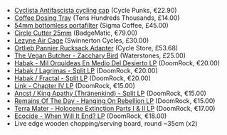 - [Cyclista Antifascista cycling cap](https://cyclepunks.cc/product/ciclista-antifascista-cycling-cap/) (Cycle Punks, €22.90)
- [Coffee Dosing Tray](https://uk.tenshundredsthousands.com/products/coffee-dosing-tray) (Tens Hundreds Thousands, £14.00)
- [54mm bottomless portafilter](https://sigmacoffee.co.uk/collections/espresso-accessories/products/knodos-bottomless-portafilter?variant=44055744217329) (Sigma Coffee, £45.00)
- [Circle Cutter 25mm](https://www.badgematic.de/en/circle-cutter-type-2006) (BadgeMatic, €79.00)
- [Lezyne Air Cage](https://www.swinnertoncycles.co.uk/lezyne-bottle-cage-matrix-air-cage-p129206/s375774) (Swinnerton Cycles, £30.00)
- [Ortlieb Pannier Rucksack Adapter](https://www.cyclestore.co.uk/ortlieb_pannier_rucksack_adapter-ID_84475) (Cycle Store, £53.68)
- [The Vegan Butcher - Zacchary Bird](https://www.waterstones.com/book/the-vegan-butcher/zacchary-bird/9781922754097) (Waterstones, £25.00)
- [Habak - Mil Orquídeas En Medio Del Desierto LP](https://doomrock.com/music/lp/1543/habak-mil-orquideas...-lp-eu-press-3-versions) (DoomRock, €20.00)
- [Habak / Lagrimas - Split LP](https://doomrock.com/music/lp/1538/habak/lagrimas-split-lp-2.-versions) (DoomRock, €20.00)
- [Habak / Fractal - Split LP](https://doomrock.com/music/lp/1531/habak/fractal-split-lp) (DoomRock, €20.00)
- [Link - Chapter IV LP](https://doomrock.com/music/lp/652/link-chapter-iv-lp) (DoomRock, €15.00)
- [Ancst / King Apathy (Thränenkind) - Split LP](https://doomrock.com/music/lp/505/ancst/king-apathy-thraenenkind-split-lp-5.-versions) (DoomRock, €15.00)
- [Remains Of The Day - Hanging On Rebellion LP](https://doomrock.com/music/lp/934/remains-of-the-day-hanging-on-rebellion-lp-2.-versions) (DoomRock, €15.00)
- [Terra Mater - Holocene Extinction Parts I & II LP](https://doomrock.com/music/lp/1124/terra-mater-holocene-extinction-parts-i-ii-lp) (DoomRock, €17.00)
- [Ecocide - When Will It End? LP](https://doomrock.com/tofu-carnage-records/1185/ecocide-when-will-it-end-lp) (DoomRock, €18.00)
- Live edge wooden chopping/serving board, round ~35cm (x2)

<!-- - [Red tin wind-up cable car](https://thehendersonsshop.co.uk/products/red-tin-toy-cable-car) (The Hendersons Shop, £38.00) -->
<!-- - [Paine's Log Cabin Burner - Small](https://thehendersonsshop.co.uk/products/copy-of-paines-log-cabin-burner-small) (The Hendersons Shop, £11.99) -->
<!-- - [Discogs](https://www.discogs.com/wantlist?user=161) -->

<!--
- ~~[Makita SDS drill](https://www.toolstation.com/makita-3-function-800w-sds-rotary-hammer-drill/p20464) (Toolstation, £144.98)~~
- ~~[Enamel espresso cups](https://www.rinkit.com/products/130ml-white-enamel-espresso-cup-by-argon-tableware?variant=45183874760891) x2 (Rinkit, £1.60)~~
- ~~[AlpKit Exo-Rail saddle pack mount](https://alpkit.com/products/exo-rail-seat-pack-mounting-system) (AlpKit, £17.99)~~
- ~~[DF64 Gen 2 Single Dose Coffee Grinder](https://df64coffee.com/products/df64-gen-2-single-dose-coffee-grinder) (DF64 Coffee, £314.00)~~
- ~~[KeySmart SmartCard](https://www.getkeysmart.com/products/keysmart-smartcard) (KeySmart, $39.99)~~
- ~~[Travel tea mug](https://www.johnlewis.com/stanley-aerolight-transit-leak-proof-travel-mug-350ml/black/p110979714) (John Lewis, £31.99)~~
- ~~[Circular saw guide rails](https://www.toolstation.com/evolution-circular-saw-track-rail/p15722) (Toolstation, £51.98)~~
- ~~[Apple AirPods Pro](https://www.apple.com/uk/airpods-pro/) (Apple, £229.00)~~
- ~~[18 piece Matte finish Cutlery Set](https://utilitygreatbritain.co.uk/products/matt-finish-cutlery) (Utility, £90.00)~~
- ~~[Duralex Picardie glasses 16cl](https://www.rinkit.com/products/duralex-picardie-traditional-tumbler-glasses-130ml-set-of-6) (Rinkit, £7.19)~~
- ~~[Duralex Picardie glasses 36cl](https://www.rinkit.com/collections/duralex-picardie-range/products/duralex-picardie-traditional-tumbler-glasses-360ml-set-of-6) (Rinkit, £14.09)~~
- ~~[Precision / Jazz Style Bass Guitar Hard Case](https://hiscoxcases.com/products/precision-jazz-standard-bass-guitar-hard-case-pro-ii-spec) (Hiscox Cases, £159.00) - `@todo check size`~~
- ~~[Inflatable travel pillow](https://www.decathlon.co.uk/p/inflatable-trekking-pillow-mt500/_/R-p-343604) (Decathlon, £14.99)~~
- ~~[Anything You Can Cook, I Can Cook Vegan - Richard Makin ](https://www.waterstones.com/book/anything-you-can-cook-i-can-cook-vegan/richard-makin/9781526638410) (Waterstones, £25.00)~~
-->
